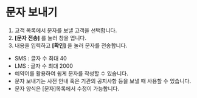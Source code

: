 
# 문자 보내기 

1. 고객 목록에서 문자를 보낼 고객을 선택합니다.
2. **[문자 전송]** 를 눌러 창을 엽니다.
3. 내용을 입력하고 **[확인]** 을 눌러 문자를 전송합니다.
- SMS : 글자 수 최대 40
- LMS : 글자 수 최대 2000
- 예약어를 활용하여 쉽게 문자를 작성할 수 있습니다.
- 문자 보내기는 사전 안내 혹은 기관의 공지사항 등을 보낼 때 사용할 수 있습니다.
- 문자 양식은 [문자]목록에서 수정이 가능합니다.  
  
